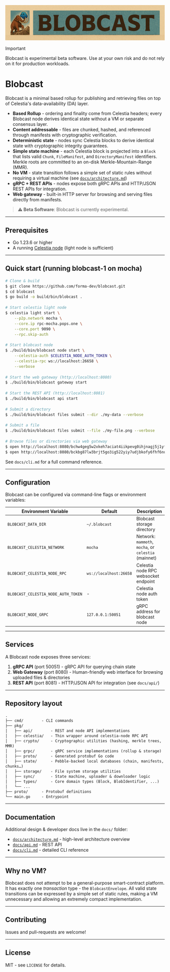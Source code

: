![Blobcast](docs/blobcast-banner.png)

> [!IMPORTANT]
> Blobcast is experimental beta software. Use at your own risk and do not rely on it for production workloads.

# Blobcast

Blobcast is a minimal based rollup for publishing and retrieving files on top of Celestia's data-availability (DA) layer.

* **Based Rollup** - ordering and finality come from Celestia headers; every Blobcast node derives identical state without a VM or separate consensus layer.
* **Content addressable** - files are chunked, hashed, and referenced through manifests with cryptographic verification.
* **Deterministic state** - nodes sync Celestia blocks to derive identical state with cryptographic integrity guarantees.
* **Simple state machine** - each Celestia block is projected into a `Block` that lists valid `Chunk`, `FileManifest`, and `DirectoryManifest` identifiers.  Merkle roots are committed to an on-disk Merkle-Mountain-Range (MMR).
* **No VM** - state transition follows a simple set of static rules without requiring a virtual machine (see [`docs/architecture.md`](docs/architecture.md))
* **gRPC + REST APIs** - nodes expose both gRPC APIs and HTTP/JSON REST APIs for integration.
* **Web gateway** - built-in HTTP server for browsing and serving files directly from manifests.

> **⚠️ Beta Software**: Blobcast is currently experimental.

---

## Prerequisites

* Go 1.23.6 or higher
* A running [Celestia node](https://docs.celestia.org/nodes/light-node) (light node is sufficient)

---

## Quick start (running blobcast-1 on mocha)

```bash
# Clone & build
$ git clone https://github.com/forma-dev/blobcast.git
$ cd blobcast
$ go build -o build/bin/blobcast .

# Start celestia light node
$ celestia light start \
    --p2p.network mocha \
    --core.ip rpc-mocha.pops.one \
    --core.port 9090 \
    --rpc.skip-auth

# Start blobcast node
$ ./build/bin/blobcast node start \
    --celestia-auth $CELESTIA_NODE_AUTH_TOKEN \
    --celestia-rpc ws://localhost:26658 \
    --verbose

# Start the web gateway (http://localhost:8080)
$ ./build/bin/blobcast gateway start

# Start the REST API (http://localhost:8081)
$ ./build/bin/blobcast api start

# Submit a directory
$ ./build/bin/blobcast files submit --dir ./my-data --verbose

# Submit a file
$ ./build/bin/blobcast files submit --file ./my-file.png --verbose

# Browse files or directories via web gateway
$ open http://localhost:8080/bchw4geg5w2xkeh7aciat4iikpevg0ihjnagj5j1yfppw4zex0vxj8sf4lswbllv
$ open http://localhost:8080/bckbg87lw3brjt5go3ig522yiy7udjbkofy6fhf6nuqpdz31n41389yn9rdgu1fo
```

See `docs/cli.md` for a full command reference.

---

## Configuration

Blobcast can be configured via command-line flags or environment variables:

| Environment Variable | Default | Description |
|---------------------|---------|-------------|
| `BLOBCAST_DATA_DIR` | `~/.blobcast` | Blobcast storage directory |
| `BLOBCAST_CELESTIA_NETWORK` | `mocha` | Network: `mammoth`, `mocha`, or `celestia` (mainnet) |
| `BLOBCAST_CELESTIA_NODE_RPC` | `ws://localhost:26658` | Celestia node RPC websocket endpoint |
| `BLOBCAST_CELESTIA_NODE_AUTH_TOKEN` | - | Celestia node auth token |
| `BLOBCAST_NODE_GRPC` | `127.0.0.1:50051` | gRPC address for blobcast node |

---

## Services

A Blobcast node exposes three services:

1. **gRPC API** (port 50051) - gRPC API for querying chain state
2. **Web Gateway** (port 8080) - Human-friendly web interface for browsing uploaded files & directories
3. **REST API** (port 8081) - HTTP/JSON API for integration (see `docs/api/`)

---

## Repository layout

```text
.
├── cmd/        - CLI commands
├── pkg/
│   ├── api/        - REST and node API implementations
│   ├── celestia/   - Thin wrapper around celestia-node RPC API
│   ├── crypto/     - Cryptographic utilities (hashing, merkle trees, MMR)
│   ├── grpc/       - gRPC service implementations (rollup & storage)
│   ├── proto/      - Generated protobuf Go code
│   ├── state/      - Pebble-backed local databases (chain, manifests, chunks…)
│   ├── storage/    - File system storage utilities
│   ├── sync/       - State machine, uploader & downloader logic
│   ├── types/      - Core domain types (Block, BlobIdentifier, ...)
│   └── ...
├── proto/      - Protobuf definitions
└── main.go     - Entrypoint
```

---

## Documentation

Additional design & developer docs live in the `docs/` folder:

* [`docs/architecture.md`](docs/architecture.md) - high-level architecture overview
* [`docs/api.md`](docs/api.md) - REST API
* [`docs/cli.md`](docs/cli.md) - detailed CLI reference

---

## Why no VM?

Blobcast does not attempt to be a general-purpose smart-contract platform. It has exactly one *transaction* type - the `BlobcastEnvelope`. All valid state transitions can be expressed by a simple set of static rules, making a VM unnecessary and allowing an extremely compact implementation.

---

## Contributing

Issues and pull-requests are welcome!

---

## License

MIT - see `LICENSE` for details.
